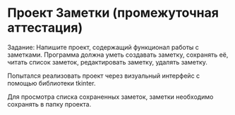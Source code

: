 # Проект Заметки (промежуточная аттестация)

Задание: Напишите проект, содержащий функционал работы с заметками. Программа должна уметь создавать заметку, сохранять её, читать список заметок, редактировать заметку, удалять заметку.

Попытался реализовать проект через визуальный интерфейс с помощью библиотеки tkinter.

Для просмотра списка сохраненных заметок, заметки необходимо сохранять в папку проекта. 
